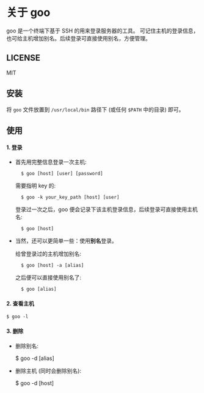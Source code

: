 关于 goo
======

goo 是一个终端下基于 SSH 的用来登录服务器的工具。
可记住主机的登录信息，也可给主机增加别名。后续登录可直接使用别名，方便管理。


LICENSE
-------

MIT


安装
-----

将 `goo` 文件放置到 `/usr/local/bin` 路径下 (或任何 `$PATH` 中的目录) 即可。


使用
----

#### 1. 登录

* 首先用完整信息登录一次主机:

        $ goo [host] [user] [password]

    需要指明 key 的:

        $ goo -k your_key_path [host] [user]

    登录过一次之后，goo 便会记录下该主机登录信息，后续登录可直接使用主机名:

        $ goo [host]


* 当然，还可以更简单一些：使用**别名**登录。

    给曾登录过的主机增加别名:

        $ goo [host] -a [alias]

    之后便可以直接使用别名了:

        $ goo [alias]

#### 2. 查看主机

    $ goo -l

#### 3. 删除

* 删除别名:

    $ goo -d [alias]

* 删除主机 (同时会删除别名):

    $ goo -d [host]
